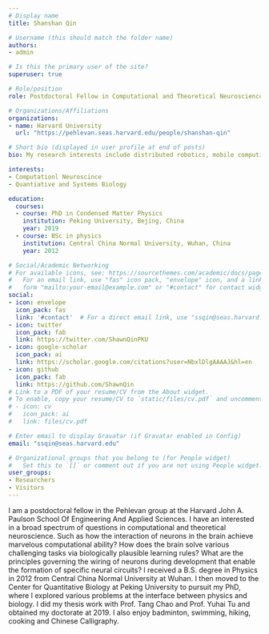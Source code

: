 ```yaml
---
# Display name
title: Shanshan Qin

# Username (this should match the folder name)
authors:
- admin

# Is this the primary user of the site?
superuser: true

# Role/position
role: Postdoctoral Fellow in Computational and Theoretical Neuroscience

# Organizations/Affiliations
organizations:
- name: Harvard University
  url: "https://pehlevan.seas.harvard.edu/people/shanshan-qin"

# Short bio (displayed in user profile at end of posts)
bio: My research interests include distributed robotics, mobile computing and programmable matter.

interests:
- Computationl Neuroscince
- Quantiative and Systems Biology

education:
  courses:
  - course: PhD in Condensed Matter Physics
    institution: Peking University, Bejing, China
    year: 2019
  - course: BSc in physics
    institution: Central China Normal University, Wuhan, China
    year: 2012

# Social/Academic Networking
# For available icons, see: https://sourcethemes.com/academic/docs/page-builder/#icons
#   For an email link, use "fas" icon pack, "envelope" icon, and a link in the
#   form "mailto:your-email@example.com" or "#contact" for contact widget.
social:
- icon: envelope
  icon_pack: fas
  link: '#contact'  # For a direct email link, use "ssqin@seas.harvard.edu".
- icon: twitter
  icon_pack: fab
  link: https://twitter.com/ShawnQinPKU
- icon: google-scholar
  icon_pack: ai
  link: https://scholar.google.com/citations?user=NbxlDlgAAAAJ&hl=en
- icon: github
  icon_pack: fab
  link: https://github.com/ShawnQin
# Link to a PDF of your resume/CV from the About widget.
# To enable, copy your resume/CV to `static/files/cv.pdf` and uncomment the lines below.
# - icon: cv
#   icon_pack: ai
#   link: files/cv.pdf

# Enter email to display Gravatar (if Gravatar enabled in Config)
email: "ssqin@seas.harvard.edu"

# Organizational groups that you belong to (for People widget)
#   Set this to `[]` or comment out if you are not using People widget.
user_groups:
- Researchers
- Visitors
---
```


I am a postdoctoral fellow in the Pehlevan group at the Harvard John A. Paulson School Of Engineering And Applied Sciences. I have an interested in a broad spectrum of questions in computational and theoretical neuroscience. Such as how the interaction of neurons in the brain achieve marvelous computational ability? How does the brain solve various challenging tasks via biologically plausible learning rules? What are the principles governing the wiring of neurons during development that enable the formation of specific neural circuits? I received a B.S. degree in Physics in 2012 from Central China Normal University at Wuhan. I then moved to the Center for Quantitative Biology at Peking University to pursuit  my PhD, where I explored various problems at the interface between physics and biology. I did my thesis work with Prof. Tang Chao and Prof. Yuhai Tu and obtained my doctorate at 2019. I also enjoy badminton, swimming, hiking, cooking and Chinese Calligraphy.
